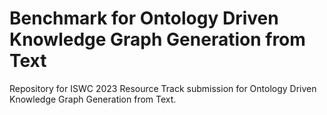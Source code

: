 # Benchmark for Ontology Driven Knowledge Graph Generation from Text
Repository for ISWC 2023 Resource Track submission for Ontology Driven Knowledge Graph Generation from Text.
